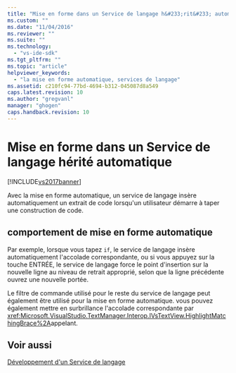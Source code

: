 ```yaml
---
title: "Mise en forme dans un Service de langage h&#233;rit&#233; automatique | Microsoft Docs"
ms.custom: ""
ms.date: "11/04/2016"
ms.reviewer: ""
ms.suite: ""
ms.technology: 
  - "vs-ide-sdk"
ms.tgt_pltfrm: ""
ms.topic: "article"
helpviewer_keywords: 
  - "la mise en forme automatique, services de langage"
ms.assetid: c210fc94-77bd-4694-b312-045087d8a549
caps.latest.revision: 10
ms.author: "gregvanl"
manager: "ghogen"
caps.handback.revision: 10
---
```

# Mise en forme dans un Service de langage h&#233;rit&#233; automatique
[!INCLUDE[vs2017banner](../../code-quality/includes/vs2017banner.md)]

Avec la mise en forme automatique, un service de langage insère automatiquement un extrait de code lorsqu'un utilisateur démarre à taper une construction de code.  
  
## comportement de mise en forme automatique  
 Par exemple, lorsque vous tapez `if`, le service de langage insère automatiquement l'accolade correspondante, ou si vous appuyez sur la touche ENTRÉE, le service de langage force le point d'insertion sur la nouvelle ligne au niveau de retrait approprié, selon que la ligne précédente ouvrez une nouvelle portée.  
  
 Le filtre de commande utilisé pour le reste du service de langage peut également être utilisé pour la mise en forme automatique.  vous pouvez également mettre en surbrillance l'accolade correspondante par <xref:Microsoft.VisualStudio.TextManager.Interop.IVsTextView.HighlightMatchingBrace%2A>appelant.  
  
## Voir aussi  
 [Développement d'un Service de langage](../../extensibility/internals/developing-a-legacy-language-service.md)
